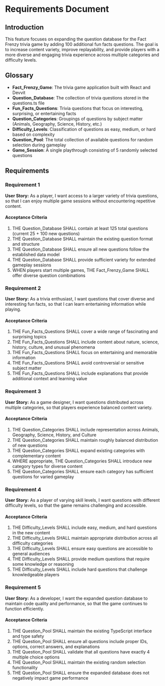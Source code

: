 # Requirements Document

## Introduction

This feature focuses on expanding the question database for the Fact Frenzy trivia game by adding 100 additional fun facts questions. The goal is to increase content variety, improve replayability, and provide players with a more diverse and engaging trivia experience across multiple categories and difficulty levels.

## Glossary

- **Fact_Frenzy_Game**: The trivia game application built with React and Devvit
- **Question_Database**: The collection of trivia questions stored in the questions.ts file
- **Fun_Facts_Questions**: Trivia questions that focus on interesting, surprising, or entertaining facts
- **Question_Categories**: Groupings of questions by subject matter (Animals, Geography, Science, History, etc.)
- **Difficulty_Levels**: Classification of questions as easy, medium, or hard based on complexity
- **Question_Pool**: The total collection of available questions for random selection during gameplay
- **Game_Session**: A single playthrough consisting of 5 randomly selected questions

## Requirements

### Requirement 1

**User Story:** As a player, I want access to a larger variety of trivia questions, so that I can enjoy multiple game sessions without encountering repetitive content.

#### Acceptance Criteria

1. THE Question_Database SHALL contain at least 125 total questions (current 25 + 100 new questions)
2. THE Question_Database SHALL maintain the existing question format and structure
3. THE Question_Database SHALL ensure all new questions follow the established data model
4. THE Question_Database SHALL provide sufficient variety for extended gameplay sessions
5. WHEN players start multiple games, THE Fact_Frenzy_Game SHALL offer diverse question combinations

### Requirement 2

**User Story:** As a trivia enthusiast, I want questions that cover diverse and interesting fun facts, so that I can learn entertaining information while playing.

#### Acceptance Criteria

1. THE Fun_Facts_Questions SHALL cover a wide range of fascinating and surprising topics
2. THE Fun_Facts_Questions SHALL include content about nature, science, history, culture, and unusual phenomena
3. THE Fun_Facts_Questions SHALL focus on entertaining and memorable information
4. THE Fun_Facts_Questions SHALL avoid controversial or sensitive subject matter
5. THE Fun_Facts_Questions SHALL include explanations that provide additional context and learning value

### Requirement 3

**User Story:** As a game designer, I want questions distributed across multiple categories, so that players experience balanced content variety.

#### Acceptance Criteria

1. THE Question_Categories SHALL include representation across Animals, Geography, Science, History, and Culture
2. THE Question_Categories SHALL maintain roughly balanced distribution of new questions
3. THE Question_Categories SHALL expand existing categories with complementary content
4. WHERE appropriate, THE Question_Categories SHALL introduce new category types for diverse content
5. THE Question_Categories SHALL ensure each category has sufficient questions for varied gameplay

### Requirement 4

**User Story:** As a player of varying skill levels, I want questions with different difficulty levels, so that the game remains challenging and accessible.

#### Acceptance Criteria

1. THE Difficulty_Levels SHALL include easy, medium, and hard questions in the new content
2. THE Difficulty_Levels SHALL maintain appropriate distribution across all difficulty categories
3. THE Difficulty_Levels SHALL ensure easy questions are accessible to general audiences
4. THE Difficulty_Levels SHALL provide medium questions that require some knowledge or reasoning
5. THE Difficulty_Levels SHALL include hard questions that challenge knowledgeable players

### Requirement 5

**User Story:** As a developer, I want the expanded question database to maintain code quality and performance, so that the game continues to function efficiently.

#### Acceptance Criteria

1. THE Question_Pool SHALL maintain the existing TypeScript interface and type safety
2. THE Question_Pool SHALL ensure all questions include proper IDs, options, correct answers, and explanations
3. THE Question_Pool SHALL validate that all questions have exactly 4 multiple choice options
4. THE Question_Pool SHALL maintain the existing random selection functionality
5. THE Question_Pool SHALL ensure the expanded database does not negatively impact game performance